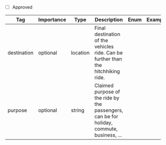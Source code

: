 - [ ] Approved


| Tag         | Importance   | Type      | Description                                                                 | Enum | Example |
|-------------|--------------|-----------|-----------------------------------------------------------------------------|------|---------|
| destination | optional  | location  | Final destination of the vehicles ride. Can be further than the hitchhiking ride. |      |         |
| purpose     | optional  | string    | Claimed purpose of the ride by the passengers, can be for holiday, commute, business, ... |      |         |
